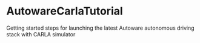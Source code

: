 # AutowareCarlaTutorial
Getting started steps for launching the latest Autoware autonomous driving stack with CARLA simulator
